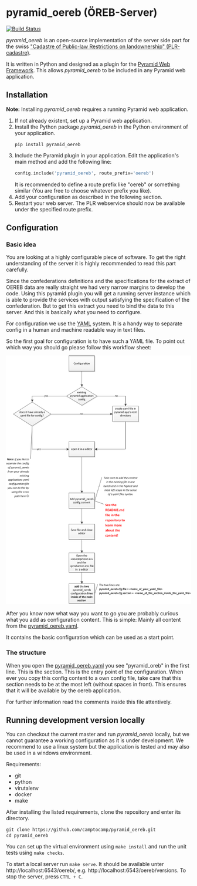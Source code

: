 pyramid_oereb (ÖREB-Server)
===========================
[![Build Status](https://travis-ci.com/camptocamp/pyramid_oereb.svg?token=oTUZsPVUPe1BYV5bzANE&branch=master)](https://travis-ci.com/camptocamp/pyramid_oereb)

_pyramid_oereb_ is an open-source implementation of the server side part for the swiss ["Cadastre of Public-law Restrictions on landownership" (PLR-cadastre)](https://www.cadastre.ch/en/oereb.html).

It is written in Python and designed as a plugin for the [Pyramid Web Framework](http://docs.pylonsproject.org/projects/pyramid/en/latest/). This allows _pyramid_oereb_ to be included in any Pyramid web application.

Installation
------------

**Note:** Installing _pyramid_oereb_ requires a running Pyramid web application.

1.  If not already existent, set up a Pyramid web application.
2.  Install the Python package _pyramid_oereb_ in the Python environment of your application.
    ```
    pip install pyramid_oereb
    ```
3.  Include the Pyramid plugin in your application. Edit the application's main method and add the following 
line:
    ```python
    config.include('pyramid_oereb', route_prefix='oereb')
    ```
    It is recommended to define a route prefix like "oereb" or something similar (You are free to choose 
    whatever prefix you like).
4.  Add your configuration as described in the following section.
5.  Restart your web server. The PLR webservice should now be available under the specified route prefix.


Configuration
-------------

### Basic idea

You are looking at a highly configurable piece of software. To get the right understanding of the server it 
is highly recommended to read this part carefully.

Since the confederations definitions and the specifications for the extract of OEREB data are really straight 
 we had very narrow margins to develop the code. Using this pyramid plugin you will get a running server 
 instance which is able to provide the services with output satisfying the specification of the confederation.
 But to get this extract you need to bind the data to this server. And this is basically what you need to 
 configure.

For configuration we use the [YAML](http://www.yaml.org/spec/1.2/spec.html) system. It is a handy way to 
separate config in a human and machine readable way in text files.

So the first goal for configuration is to have such a YAML file. To point out which way you should go please 
follow this workflow sheet:

![Screenshot](doc/images/configuration_workflow.png)

After you know now what way you want to go you are probably curious what you add as configuration content. 
This is simple: Mainly all content from the [pyramid_oereb.yaml](pyramid_oereb.yml).

It contains the basic configuration which can be used as a start point.

### The structure

When you open the [pyramid_oereb.yaml](pyramid_oereb.yml) you see "pyramid_oreb" in the first line. This is 
the section. This is the entry point of the configuration. When ever you copy this config content to a own 
config file, take care that this section needs to be at the most left (without spaces in front). This ensures 
that it will be available by the oereb application.

For further information read the comments inside this file attentively.

Running development version locally
-----------------------------------

You can checkout the current master and run _pyramid_oereb_ locally, but we cannot guarantee a working 
configuration as it is under development. We recommend to use a linux system but the application is tested 
and may also be used in a windows environment.

Requirements:
-   git
-   python
-   virutalenv
-   docker
-   make

After installing the listed requirements, clone the repository and enter its directory.
```
git clone https://github.com/camptocamp/pyramid_oereb.git
cd pyramid_oereb
```

You can set up the virtual environment using `make install` and run the unit tests using `make checks`.

To start a local server run `make serve`. It should be available unter http://localhost:6543/oereb/, e.g. 
http://localhost:6543/oereb/versions. To stop the server, press `CTRL + C`.
